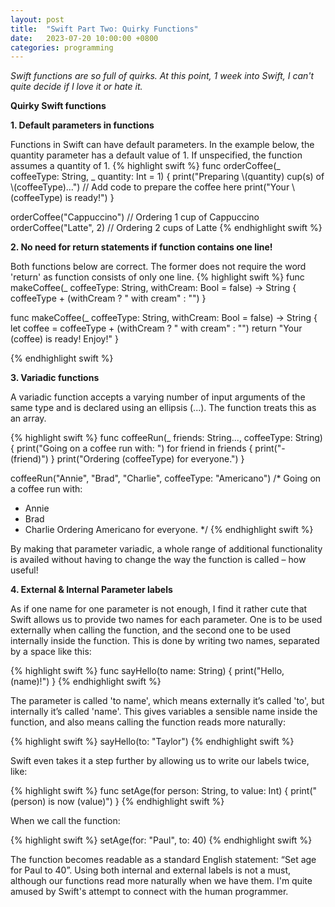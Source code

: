 ```yaml
---
layout: post
title:  "Swift Part Two: Quirky Functions"
date:   2023-07-20 10:00:00 +0800
categories: programming
---
```

<p><i>
Swift functions are so full of quirks. At this point, 1 week into Swift, I can't quite decide if I love it or hate it.
</i></p>

<p><b>Quirky Swift functions</b></p>
<p><b>1. Default parameters in functions</b></p>
Functions in Swift can have default parameters. In the example below, the quantity parameter has a default value of 1. If unspecified, the function assumes a quantity of 1.
{% highlight swift %}
func orderCoffee(_ coffeeType: String, _ quantity: Int = 1) {
    print("Preparing \(quantity) cup(s) of \(coffeeType)...")
    // Add code to prepare the coffee here
    print("Your \(coffeeType) is ready!")
}

orderCoffee("Cappuccino") // Ordering 1 cup of Cappuccino
orderCoffee("Latte", 2) // Ordering 2 cups of Latte
{% endhighlight swift %}

<p><b>2. No need for return statements if function contains one line!</b></p>
Both functions below are correct. The former does not require the word 'return' as function consists of only one line.
{% highlight swift %}
func makeCoffee(_ coffeeType: String, withCream: Bool = false) -> String {
    coffeeType + (withCream ? " with cream" : "")
}

func makeCoffee(_ coffeeType: String, withCream: Bool = false) -> String {
    let coffee = coffeeType + (withCream ? " with cream" : "")
    return "Your \(coffee) is ready! Enjoy!"
}

{% endhighlight swift %}

<p><b>3. Variadic functions</b></p>
A variadic function accepts a varying number of input arguments of the same type and is declared using an ellipsis (...). The function treats this as an array.

{% highlight swift %}
func coffeeRun(_ friends: String..., coffeeType: String) {
    print("Going on a coffee run with: ")
    for friend in friends {
        print("- \(friend)")
    }
    print("Ordering \(coffeeType) for everyone.")
}

coffeeRun("Annie", "Brad", "Charlie", coffeeType: "Americano")
/* 
Going on a coffee run with:
- Annie
- Brad
- Charlie
Ordering Americano for everyone. 
*/
{% endhighlight swift %}

By making that parameter variadic, a whole range of additional functionality is availed without having to change the way the function is called – how useful!

<p><b>4. External & Internal Parameter labels</b></p>
As if one name for one parameter is not enough, I find it rather cute that Swift allows us to provide two names for each parameter. One is to be used externally when calling the function, and the second one to be used internally inside the function. This is done by writing two names, separated by a space like this:

{% highlight swift %}
func sayHello(to name: String) {
    print("Hello, \(name)!")
}
{% endhighlight swift %}

The parameter is called 'to name', which means externally it’s called 'to', but internally it’s called 'name'. This gives variables a sensible name inside the function, and also means calling the function reads more naturally:

{% highlight swift %}
sayHello(to: "Taylor")
{% endhighlight swift %}

Swift even takes it a step further by allowing us to write our labels twice, like:

{% highlight swift %}
func setAge(for person: String, to value: Int) {
    print("\(person) is now \(value)")
}
{% endhighlight swift %}

When we call the function: 

{% highlight swift %}
setAge(for: "Paul", to: 40)
{% endhighlight swift %}

The function becomes readable as a standard English statement: “Set age for Paul to 40”. Using both internal and external labels is not a must, although our functions read more naturally when we have them. I'm quite amused by Swift's attempt to connect with the human programmer.